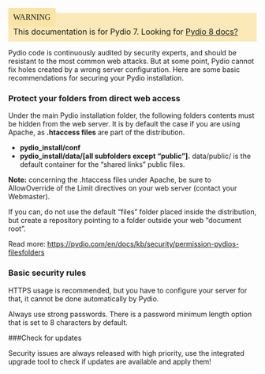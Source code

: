 <div style="background-color: #fbe9b7;font-size: 16px;">
<span style="background-color: #fae4a6;padding: 10px;font-family: FuturaT-Demi;">WARNING</span>
<span style="padding: 10px;display: inline-block;">This documentation is for Pydio 7. Looking for <a href="https://pydio.com/en/docs/v8/securing-your-installation">Pydio 8 docs?</a></span>
</div>

Pydio code is continuously audited by security experts, and should be resistant to the most common web attacks. But at some point, Pydio cannot fix holes created by a wrong server configuration. Here are some basic recommendations for securing your Pydio installation.

### Protect your folders from direct web access

Under the main Pydio installation folder, the following folders contents must be hidden from the web server. It is by default the case if you are using Apache, as **.htaccess files** are part of the distribution.

+ **pydio_install/conf**
+ **pydio_install/data/[all subfolders except “public”].**  data/public/ is the default container for the “shared links” public files.

**Note:**  concerning the .htaccess files under Apache, be sure to AllowOverride of the Limit directives on your web server (contact your Webmaster).

If you can, do not use the default “files” folder placed inside the distribution, but create a repository pointing to a folder outside your web “document root”.

Read more: https://pydio.com/en/docs/kb/security/permission-pydios-filesfolders

### Basic security rules

HTTPS usage is recommended, but you have to configure your server for that, it cannot be done automatically by Pydio.

Always use strong passwords. There is a password minimum length option that is set to 8 characters by default.

###Check for updates

Security issues are always released with high priority, use the integrated upgrade tool to check if updates are available and apply them!
